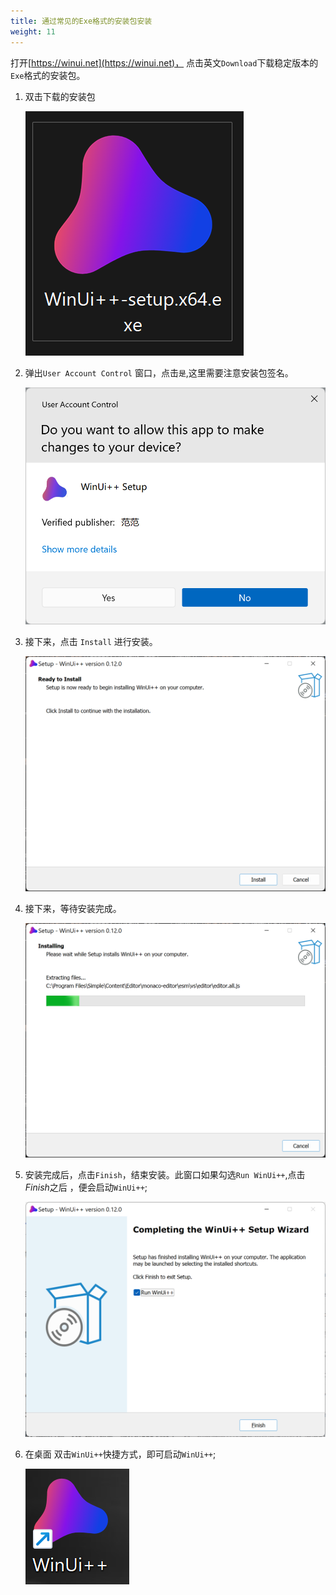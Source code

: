 ```yaml
---
title: 通过常见的Exe格式的安装包安装
weight: 11
---
```


打开[https://winui.net](https://winui.net)， 点击英文`Download`下载稳定版本的`Exe`格式的安装包。

1. 双击下载的安装包
    
   ![exe](./images/2022-09-24_145217.png ':size=20%')

2. 弹出`User Account Control` 窗口，点击`是`,这里需要注意安装包签名。

   ![exe](./images/20220924_150600.png ':size=70%')

3. 接下来，点击 `Install` 进行安装。

   ![exe](./images/2022-09-24_145926.png ':size=70%')

4. 接下来，等待安装完成。

   ![exe](./images/2022-09-24_145956.png ':size=70%')

5. 安装完成后，点击`Finish`，结束安装。此窗口如果勾选`Run WinUi++`,点击*Finish*之后 ，便会启动`WinUi++`;

   ![exe](./images/2022-09-24_150202.png ':size=70%')

6. 在桌面 双击`WinUi++`快捷方式，即可启动`WinUi++`;

   ![exe](./images/2022-09-24_152251.png ':size=20%')

